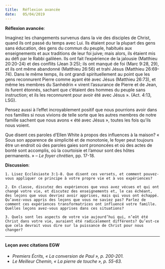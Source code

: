 ```yaml
---
title:  Réflexion avancée
date:   05/04/2019
---
```


**Réflexion avancée**: 

Imaginez les changements survenus dans la vie des disciples de Christ, quand ils ont passé du temps avec Lui. Ils étaient pour la plupart des gens sans éducation, des gens du commun du peuple, habitués aux enseignements et aux traditions de leur foi juive; mais alors, ils étaient mis au défi par le Rabbi galiléen. Ils ont fait l’expérience de la jalousie (Matthieu 20:20-24) et des conflits (Jean 3:25); ils ont manqué de foi (Marc 9:28, 29), et ils ont même abandonné (Matthieu 26:56) et trahi Jésus (Matthieu 26:69-74). Dans le même temps, ils ont grandi spirituellement au point que les gens reconnurent Pierre comme ayant été avec Jésus (Matthieu 26:73), et même les membres du Sanhédrin « virent l’assurance de Pierre et de Jean, ils furent étonnés, sachant que c’étaient des hommes du peuple sans instruction; et ils les reconnurent pour avoir été avec Jésus ». (Act. 4:13, LSG).

Pensez aussi à l’effet incroyablement positif que nous pourrions avoir dans nos familles si nous vivions de telle sorte que les autres membres de notre famille sachent que nous avons « été avec Jésus », toutes les fois qu’ils nous voient.

Que disent ces paroles d’Ellen White à propos des influences à la maison? « Sous son apparence de simplicité et de monotonie, le foyer peut toujours être un endroit où des paroles gaies sont prononcées et où des actes de bonté sont accomplis, où la courtoisie et l’amour sont des hôtes permanents. » – _Le foyer chrétien_, pp. 17-18.

**Discussion**:

`1. Lisez Ecclésiaste 3:1-8. Que disent ces versets, et comment pouvez-vous appliquer ce principe à votre propre vie et à vos expériences?`

`2. En classe, discutez des expériences que vous avez vécues et qui ont changé votre vie, et discutez des enseignements et, le cas échéant, des leçons que vous devriez avoir apprises, mais qui vous ont échappé. Qu’avez-vous appris des leçons que vous ne saviez pas? Parlez de comment ces expériences transformatrices ont influencé votre famille. Quelles leçons avez-vous apprises dans ces situations?`

`3. Quels sont les aspects de votre vie aujourd’hui qui, n’eût été Christ dans votre vie, auraient été radicalement différents? Qu’est-ce que cela devrait vous dire sur la puissance de Christ pour nous changer?`

---

#### Leçon avec citations EGW

- _Premiers Écrits, « La conversion de Paul », p. 200-201._
- _Le Meilleur Chemin, « La  pierre de touche », p. 55-63._
